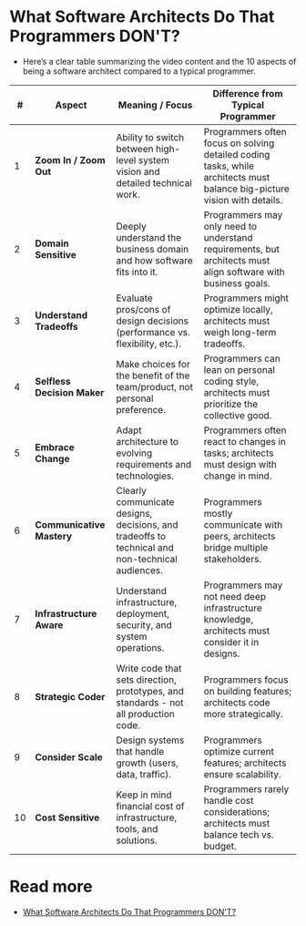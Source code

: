 # What Software Architects Do That Programmers DON'T?
- Here’s a clear table summarizing the video content and the 10 aspects of being a software architect compared to a typical programmer.


| #  | Aspect                      | Meaning / Focus                                                                                 | Difference from Typical Programmer                                                                                       |
| -- | --------------------------- | ----------------------------------------------------------------------------------------------- | ------------------------------------------------------------------------------------------------------------------------ |
| 1  | **Zoom In / Zoom Out**      | Ability to switch between high-level system vision and detailed technical work.                 | Programmers often focus on solving detailed coding tasks, while architects must balance big-picture vision with details. |
| 2  | **Domain Sensitive**        | Deeply understand the business domain and how software fits into it.                            | Programmers may only need to understand requirements, but architects must align software with business goals.            |
| 3  | **Understand Tradeoffs**    | Evaluate pros/cons of design decisions (performance vs. flexibility, etc.).                     | Programmers might optimize locally, architects must weigh long-term tradeoffs.                                           |
| 4  | **Selfless Decision Maker** | Make choices for the benefit of the team/product, not personal preference.                      | Programmers can lean on personal coding style, architects must prioritize the collective good.                           |
| 5  | **Embrace Change**          | Adapt architecture to evolving requirements and technologies.                                   | Programmers often react to changes in tasks; architects must design with change in mind.                                 |
| 6  | **Communicative Mastery**   | Clearly communicate designs, decisions, and tradeoffs to technical and non-technical audiences. | Programmers mostly communicate with peers, architects bridge multiple stakeholders.                                      |
| 7  | **Infrastructure Aware**    | Understand infrastructure, deployment, security, and system operations.                         | Programmers may not need deep infrastructure knowledge, architects must consider it in designs.                          |
| 8  | **Strategic Coder**         | Write code that sets direction, prototypes, and standards - not all production code.              | Programmers focus on building features; architects code more strategically.                                              |
| 9  | **Consider Scale**          | Design systems that handle growth (users, data, traffic).                                       | Programmers optimize current features; architects ensure scalability.                                                    |
| 10 | **Cost Sensitive**          | Keep in mind financial cost of infrastructure, tools, and solutions.                            | Programmers rarely handle cost considerations; architects must balance tech vs. budget.                                  |

# Read more
- [What Software Architects Do That Programmers DON'T?](https://www.youtube.com/watch?v=IwrvE-wHm84)
